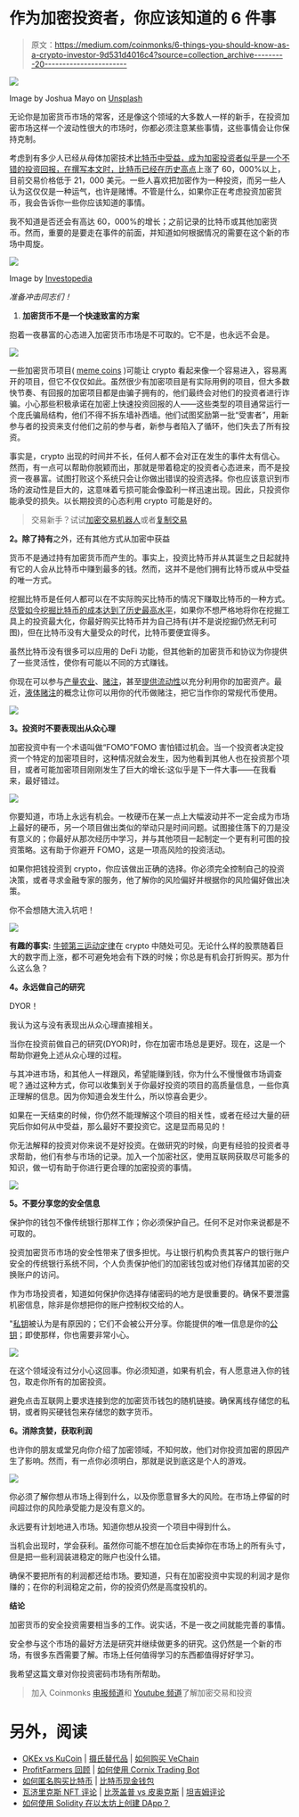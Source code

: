 # 作为加密投资者，你应该知道的 6 件事

> 原文：<https://medium.com/coinmonks/6-things-you-should-know-as-a-crypto-investor-9d531d4016c4?source=collection_archive---------20----------------------->

![](img/f84ea08b1dd5429334bad3fc4dfdc5be.png)

Image by Joshua Mayo on [Unsplash](http://unsplash.com)

无论你是加密货币市场的常客，还是像这个领域的大多数人一样的新手，在投资加密市场这样一个波动性很大的市场时，你都必须注意某些事情，这些事情会让你保持克制。

考虑到有多少人已经从母体加密技术[比特币中受益，成为加密投资者似乎是一个不错的投资回报，在撰写本文时，比特币已经在历史高点](https://markets.businessinsider.com/currencies/btc-usd)上涨了 60，000%以上，目前交易价格低于 21，000 美元。一些人喜欢把加密作为一种投资，而另一些人认为这仅仅是一种运气，也许是赌博。不管是什么，如果你正在考虑投资加密货币，我会告诉你一些你应该知道的事情。

我不知道是否还会有高达 60，000%的增长；之前记录的比特币或其他加密货币。然而，重要的是要走在事件的前面，并知道如何根据情况的需要在这个新的市场中周旋。

![](img/24f5e84cd6a00d8eaffa01150ae9f152.png)

Image by [Investopedia](https://www.investopedia.com/articles/forex/121815/bitcoins-price-history.asp)

*准备冲击同志们！*

1.  **加密货币不是一个快速致富的方案**

抱着一夜暴富的心态进入加密货币市场是不可取的。它不是，也永远不会是。

![](img/497696dd1f6927705949ac88b35ab83f.png)

一些加密货币项目( [meme coins](https://crypto.com/university/what-are-meme-coins) )可能让 crypto 看起来像一个容易进入，容易离开的项目，但它不仅仅如此。虽然很少有加密项目是有实际用例的项目，但大多数快节奏、有回报的加密项目都是由骗子拥有的，他们最终会对他们的投资者进行诈骗。小心那些积极承诺在加密上快速投资回报的人——这些类型的项目通常运行一个庞氏骗局结构，他们不得不拆东墙补西墙。他们试图奖励第一批“受害者”，用新参与者的投资来支付他们之前的参与者，新参与者陷入了循环，他们失去了所有投资。

事实是，crypto 出现的时间并不长，任何人都不会对正在发生的事件太有信心。然而，有一点可以帮助你脱颖而出，那就是带着稳定的投资者心态进来，而不是投资一夜暴富。试图打败这个系统只会让你做出错误的投资选择。你也应该意识到市场的波动性是巨大的，这意味着亏损可能会像盈利一样迅速出现。因此，只投资你能承受的损失。以长期投资的心态利用 crypto 可能是好的。

> 交易新手？试试[加密交易机器人](/coinmonks/crypto-trading-bot-c2ffce8acb2a)或者[复制交易](/coinmonks/top-10-crypto-copy-trading-platforms-for-beginners-d0c37c7d698c)

**2。除了持有**之外，还有其他方式从加密中获益

货币不是通过持有加密货币而产生的。事实上，投资比特币并从其诞生之日起就持有它的人会从比特币中赚到最多的钱。然而，这并不是他们拥有比特币或从中受益的唯一方式。

挖掘比特币是任何人都可以在不实际购买比特币的情况下赚取比特币的一种方式。[尽管如今挖掘比特币的成本达到了历史最高水平](https://www.google.com/amp/s/cointelegraph.com/news/30k-btc-price-has-severe-impact-on-bitcoin-miner-profits-analysis/amp)，如果你不想严格地将你在挖掘工具上的投资最大化，你最好购买比特币并为自己持有(并不是说挖掘仍然无利可图)，但在比特币没有大量受众的时代，比特币要便宜得多。

虽然比特币没有很多可以应用的 DeFi 功能，但其他新的加密货币和协议为你提供了一些灵活性，使你有可能以不同的方式赚钱。

你现在可以参与[产量农业](https://academy.binance.com/en/articles/what-is-yield-farming-in-decentralized-finance-defi)、[赌注](https://academy.binance.com/en/articles/what-is-staking)，甚至[提供流动性](https://coinmarketcap.com/alexandria/glossary/liquidity-provider)以充分利用你的加密资产。最近，[液体赌注](https://link.medium.com/p8tFOu5YHrb)的概念让你可以用你的代币做赌注，把它当作你的常规代币使用。

![](img/668c822276b412272c523a6980f58e33.png)

**3。投资时不要表现出从众心理**

加密投资中有一个术语叫做“FOMO”FOMO 害怕错过机会。当一个投资者决定投资一个特定的加密项目时，这种情况就会发生，因为他看到其他人也在投资那个项目，或者可能加密项目刚刚发生了巨大的增长:这似乎是下一件大事——在我看来，最好错过。

![](img/aa0d9f54f4d8361f0f71e10b9f13a14e.png)

你要知道，市场上永远有机会。一枚硬币在某一点上大幅波动并不一定会成为市场上最好的硬币，另一个项目做出类似的举动只是时间问题。试图接住落下的刀是没有意义的；你最好从那次经历中学习，并与其他项目一起制定一个更有利可图的投资策略。这有助于你避开 FOMO，这是一项高风险的投资活动。

如果你把钱投资到 crypto，你应该做出正确的选择。你必须完全控制自己的投资决策，或者寻求金融专家的服务，他了解你的风险偏好并根据你的风险偏好做出决策。

你不会想随大流入坑吧！

![](img/0bdae8f33e4e11b6ce408beda3e5b7b3.png)

**有趣的事实:** [牛顿第三运动定律](https://www.mrtscience.com/newtons-third-law.html)在 crypto 中随处可见。无论什么样的股票随着巨大的数字而上涨，都不可避免地会有下跌的时候；你总是有机会打折购买。那为什么这么急？

**4。永远做自己的研究**

DYOR！

我认为这与没有表现出从众心理直接相关。

当你在投资前做自己的研究(DYOR)时，你在加密市场总是更好。现在，这是一个帮助你避免上述从众心理的过程。

与其冲进市场，和其他人一样跟风，希望能赚到钱，你为什么不慢慢做市场调查呢？通过这种方式，你可以收集到关于你最好投资的项目的高质量信息，一些你真正理解的信息。因为你知道会发生什么，所以惊喜会更少。

如果在一天结束的时候，你仍然不能理解这个项目的相关性，或者在经过大量的研究后你如何从中受益，那么最好不要投资它。这是显而易见的！

你无法解释的投资对你来说不是好投资。在做研究的时候，向更有经验的投资者寻求帮助，他们有参与市场的记录。加入一个加密社区，使用互联网获取尽可能多的知识，做一切有助于你进行更合理的加密投资的事情。

![](img/16c7216c924806daaf6f4856d4f6f9af.png)

**5。不要分享您的安全信息**

保护你的钱包不像传统银行那样工作；你必须保护自己。任何不足对你来说都是不可取的。

投资加密货币市场的安全性带来了很多担忧。与让银行机构负责其客户的银行账户安全的传统银行系统不同，个人负责保护他们的加密钱包或对他们存储其加密的交换账户的访问。

作为市场投资者，知道如何保护你选择存储密码的地方是很重要的。确保不要泄露机密信息，除非是你想把你的账户控制权交给的人。

"[私钥](https://www.coinbase.com/learn/crypto-basics/what-is-a-private-key)被认为是有原因的；它们不会被公开分享。你能提供的唯一信息是你的[公钥](https://help.coinbase.com/en/coinbase/getting-started/crypto-education/glossary/public-key)；即使那样，你也需要非常小心。

![](img/5b3613474c37e941b38aa8a4b5a3c9a3.png)

在这个领域没有过分小心这回事。你必须知道，如果有机会，有人愿意进入你的钱包，取走你所有的加密投资。

避免点击互联网上要求连接到您的加密货币钱包的随机链接。确保离线存储您的私钥，或者购买硬钱包来存储您的数字货币。

**6。消除贪婪，获取利润**

也许你的朋友或堂兄向你介绍了加密领域，不知何故，他们对你投资加密的原因产生了影响。然而，有一点你必须明白，那就是说到底这是个人的游戏。

![](img/860a0bbf29ea4b1b42401850074a0c29.png)

你必须了解你想从市场上得到什么，以及你愿意冒多大的风险。在市场上停留的时间超过你的风险承受能力是没有意义的。

永远要有计划地进入市场。知道你想从投资一个项目中得到什么。

当机会出现时，学会获利。虽然你可能不想在加仓后卖掉你在市场上的所有头寸，但是把一些利润装进稳定的账户也没什么错。

确保不要把所有的利润都还给市场。要知道，只有在加密投资中实现的利润才是你赚的；在你的利润稳定之前，你的投资仍然是高度投机的。

**结论**

加密货币的安全投资需要相当多的工作。说实话，不是一夜之间就能完善的事情。

安全参与这个市场的最好方法是研究并继续做更多的研究。这仍然是一个新的市场，有很多东西需要了解。市场上任何值得学习的东西都值得好好学习。

我希望这篇文章对你投资密码市场有所帮助。

> 加入 Coinmonks [电报频道](https://t.me/coincodecap)和 [Youtube 频道](https://www.youtube.com/c/coinmonks/videos)了解加密交易和投资

# 另外，阅读

*   [OKEx vs KuCoin](https://coincodecap.com/okex-kucoin) | [摄氏替代品](https://coincodecap.com/celsius-alternatives) | [如何购买 VeChain](https://coincodecap.com/buy-vechain)
*   [ProfitFarmers 回顾](https://coincodecap.com/profitfarmers-review) | [如何使用 Cornix Trading Bot](https://coincodecap.com/cornix-trading-bot)
*   [如何匿名购买比特币](https://coincodecap.com/buy-bitcoin-anonymously) | [比特币现金钱包](https://coincodecap.com/bitcoin-cash-wallets)
*   [瓦济里克斯 NFT 评论](https://coincodecap.com/wazirx-nft-review) | [比茨盖普 vs 皮奥克斯](https://coincodecap.com/bitsgap-vs-pionex) | [坦吉姆评论](https://coincodecap.com/tangem-wallet-review)
*   [如何使用 Solidity 在以太坊上创建 DApp？](https://coincodecap.com/create-a-dapp-on-ethereum-using-solidity)